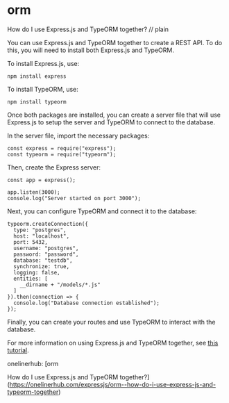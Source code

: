 # orm

How do I use Express.js and TypeORM together?
// plain

You can use Express.js and TypeORM together to create a REST API. To do this, you will need to install both Express.js and TypeORM.

To install Express.js, use:
```
npm install express
```

To install TypeORM, use:
```
npm install typeorm
```

Once both packages are installed, you can create a server file that will use Express.js to setup the server and TypeORM to connect to the database.

In the server file, import the necessary packages:
```
const express = require("express");
const typeorm = require("typeorm");
```

Then, create the Express server:
```
const app = express();

app.listen(3000);
console.log("Server started on port 3000");
```

Next, you can configure TypeORM and connect it to the database:
```
typeorm.createConnection({
  type: "postgres",
  host: "localhost",
  port: 5432,
  username: "postgres",
  password: "password",
  database: "testdb",
  synchronize: true,
  logging: false,
  entities: [
    __dirname + "/models/*.js"
  ]
}).then(connection => {
  console.log("Database connection established");
});
```

Finally, you can create your routes and use TypeORM to interact with the database.

For more information on using Express.js and TypeORM together, see [this tutorial](https://typeorm.io/#/tutorials/express-rest-api).

onelinerhub: [orm

How do I use Express.js and TypeORM together?](https://onelinerhub.com/expressjs/orm--how-do-i-use-express-js-and-typeorm-together)